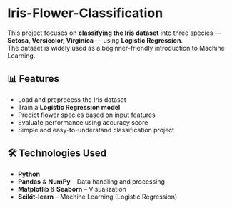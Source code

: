 # Iris-Flower-Classification


This project focuses on **classifying the Iris dataset** into three species —  
**Setosa, Versicolor, Virginica** — using **Logistic Regression**.  
The dataset is widely used as a beginner-friendly introduction to Machine Learning.

📊 Features
-----------

* Load and preprocess the Iris dataset  
* Train a **Logistic Regression model**  
* Predict flower species based on input features  
* Evaluate performance using accuracy score  
* Simple and easy-to-understand classification project  

🛠️ Technologies Used
---------------------

* **Python**  
* **Pandas** & **NumPy** – Data handling and processing  
* **Matplotlib** & **Seaborn** – Visualization  
* **Scikit-learn** – Machine Learning (Logistic Regression)  
